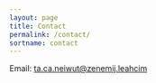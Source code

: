 ```yaml
---
layout: page
title: Contact
permalink: /contact/
sortname: contact
---
```


Email: <span class="rev">ta.ca.neiwut@zenemij.leahcim</span>
